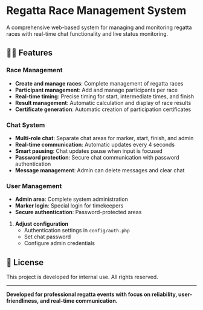 # Regatta Race Management System

A comprehensive web-based system for managing and monitoring regatta races with real-time chat functionality and live status monitoring.

## 🚣‍♂️ Features

### Race Management
- **Create and manage races**: Complete management of regatta races
- **Participant management**: Add and manage participants per race
- **Real-time timing**: Precise timing for start, intermediate times, and finish
- **Result management**: Automatic calculation and display of race results
- **Certificate generation**: Automatic creation of participation certificates

### Chat System
- **Multi-role chat**: Separate chat areas for marker, start, finish, and admin
- **Real-time communication**: Automatic updates every 4 seconds
- **Smart pausing**: Chat updates pause when input is focused
- **Password protection**: Secure chat communication with password authentication
- **Message management**: Admin can delete messages and clear chat

### User Management
- **Admin area**: Complete system administration
- **Marker login**: Special login for timekeepers
- **Secure authentication**: Password-protected areas

1. **Adjust configuration**
   - Authentication settings in `config/auth.php`
   - Set chat password
   - Configure admin credentials

## 📄 License

This project is developed for internal use. All rights reserved.

---

**Developed for professional regatta events with focus on reliability, user-friendliness, and real-time communication.** 